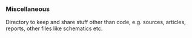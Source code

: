 ### Miscellaneous
Directory to keep and share stuff other than code, e.g. sources, articles, reports, other files like schematics etc.


